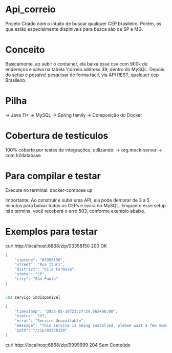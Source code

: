 # Api_correio

Projeto Criado com o intuito de buscar qualquer CEP brasileiro.
Porém, os que estão especialmente dispiniveis para busca são de SP e MG.


# Conceito

Basicamente, ao subir o container, ela baixa esse csv com 900k de endereços e salva na tabela 'correio.address 39; dentro do MySQL.
Depois do setup é possível pesquisar de forma fácil, via API REST, qualquer cep Brasileiro.

# Pilha

-> Java 11+
-> MySQL
-> Spring family
-> Composição do Docker

# Cobertura de testículos

100% coberto por testes de integrações, utilizando:
-> org.mock-server
-> com.h2database

# Para compilar e testar

Execute no terminal: docker-compose up

Importante: Ao construir e subir uma API, ela pode demorar de 3 a 5 minutos para baixar todos os CEPs e insira no MySQL.
Enquanto esse setup não termina, você receberá o erro 503, conforme exemplo abaixo.

# Exemplos para testar

curl http://localhost:6868/zip/03358150
200 OK

``` Java
{
    "zipcode": "03358150",
    "street": "Rua Ituri",
    "district": "Vila Formosa",
    "state": "SP",
    "city": "São Paulo"
}


503 serviço indisponível

{
    "timestamp": "2023-01-16T23:27:34.962+00:00",
    "status": 503,
    "error": "Service Unavailable",
    "message": "This service is being installed, please wait a few moments.",
    "path": "/zip/03358150"
}
```

curl http://localhost:6868/zip/9999999
204 Sem Conteúdo


